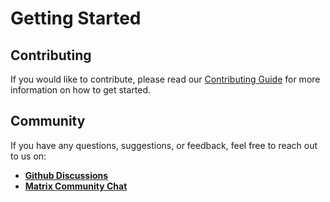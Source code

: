 # Getting Started

## Contributing

If you would like to contribute, please read our [Contributing Guide]() for more information on how to get started.

## Community

If you have any questions, suggestions, or feedback, feel free to reach out to us on:

- [**Github Discussions**](https://github.com/orgs/versatiles-org/discussions)
- [**Matrix Community Chat**](https://matrix.to/#/#versatiles:matrix.org)

